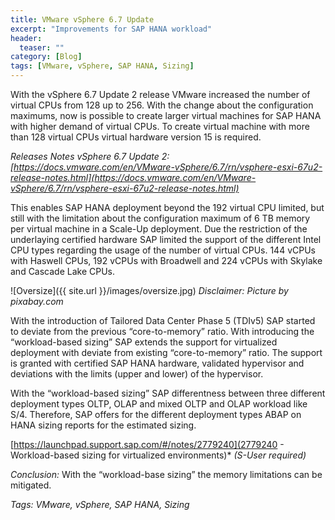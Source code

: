 ```yaml
---
title: VMware vSphere 6.7 Update
excerpt: "Improvements for SAP HANA workload"
header:
  teaser: ""
category: [Blog]
tags: [VMware, vSphere, SAP HANA, Sizing]
---
```


With the vSphere 6.7 Update 2 release VMware increased the number of virtual CPUs from 128 up to 256. With the change about the configuration maximums, now is possible to create larger virtual machines for SAP HANA with higher demand of virtual CPUs. To create virtual machine with more than 128 virtual CPUs virtual hardware version 15 is required.

*Releases Notes vSphere 6.7 Update 2: [https://docs.vmware.com/en/VMware-vSphere/6.7/rn/vsphere-esxi-67u2-release-notes.html](https://docs.vmware.com/en/VMware-vSphere/6.7/rn/vsphere-esxi-67u2-release-notes.html)*

This enables SAP HANA deployment beyond the 192 virtual CPU limited, but still with the limitation about the configuration maximum of 6 TB memory per virtual machine in a Scale-Up deployment. Due the restriction of the underlaying certified hardware SAP limited the support of the different Intel CPU types regarding the usage of the number of virtual CPUs. 144 vCPUs with Haswell CPUs, 192 vCPUs with Broadwell and 224 vCPUs with Skylake and Cascade Lake CPUs.

![Oversize]({{ site.url }}/images/oversize.jpg)
*Disclaimer: Picture by pixabay.com*

With the introduction of Tailored Data Center Phase 5 (TDIv5) SAP started to deviate from the previous “core-to-memory” ratio. With introducing the “workload-based sizing” SAP extends the support for virtualized deployment with deviate from existing “core-to-memory” ratio. The support is granted with certified SAP HANA hardware, validated hypervisor and deviations with the limits (upper and lower) of the hypervisor.

With the “workload-based sizing” SAP differentness between three different deployment types OLTP, OLAP and mixed OLTP and OLAP workload like S/4. Therefore, SAP offers for the different deployment types ABAP on HANA sizing reports for the estimated sizing.

[https://launchpad.support.sap.com/#/notes/2779240](2779240 - Workload-based sizing for virtualized environments)* *(S-User required)*

*Conclusion:* With the “workload-base sizing” the memory limitations can be mitigated.

*Tags: VMware, vSphere, SAP HANA, Sizing*
